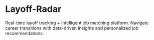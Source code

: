 # Layoff-Radar
Real-time layoff tracking + intelligent job matching platform. Navigate career transitions with data-driven insights and personalized job recommendations.
